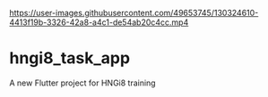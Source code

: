 

https://user-images.githubusercontent.com/49653745/130324610-4413f19b-3326-42a8-a4c1-de54ab20c4cc.mp4

# hngi8_task_app

A new Flutter project for HNGi8 training
